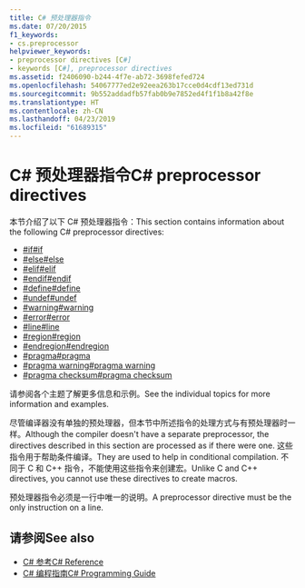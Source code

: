 ```yaml
---
title: C# 预处理器指令
ms.date: 07/20/2015
f1_keywords:
- cs.preprocessor
helpviewer_keywords:
- preprocessor directives [C#]
- keywords [C#], preprocessor directives
ms.assetid: f2406090-b244-4f7e-ab72-3698fefed724
ms.openlocfilehash: 54067777ed2e92eea263b17cce0d4cdf13ed731d
ms.sourcegitcommit: 9b552addadfb57fab0b9e7852ed4f1f1b8a42f8e
ms.translationtype: HT
ms.contentlocale: zh-CN
ms.lasthandoff: 04/23/2019
ms.locfileid: "61689315"
---
```

# <a name="c-preprocessor-directives"></a><span data-ttu-id="8ca57-102">C# 预处理器指令</span><span class="sxs-lookup"><span data-stu-id="8ca57-102">C# preprocessor directives</span></span>
<span data-ttu-id="8ca57-103">本节介绍了以下 C# 预处理器指令：</span><span class="sxs-lookup"><span data-stu-id="8ca57-103">This section contains information about the following C# preprocessor directives:</span></span>

- [<span data-ttu-id="8ca57-104">#if</span><span class="sxs-lookup"><span data-stu-id="8ca57-104">#if</span></span>](../../../csharp/language-reference/preprocessor-directives/preprocessor-if.md)
- [<span data-ttu-id="8ca57-105">#else</span><span class="sxs-lookup"><span data-stu-id="8ca57-105">#else</span></span>](../../../csharp/language-reference/preprocessor-directives/preprocessor-else.md)
- [<span data-ttu-id="8ca57-106">#elif</span><span class="sxs-lookup"><span data-stu-id="8ca57-106">#elif</span></span>](../../../csharp/language-reference/preprocessor-directives/preprocessor-elif.md)
- [<span data-ttu-id="8ca57-107">#endif</span><span class="sxs-lookup"><span data-stu-id="8ca57-107">#endif</span></span>](../../../csharp/language-reference/preprocessor-directives/preprocessor-endif.md)
- [<span data-ttu-id="8ca57-108">#define</span><span class="sxs-lookup"><span data-stu-id="8ca57-108">#define</span></span>](../../../csharp/language-reference/preprocessor-directives/preprocessor-define.md)
- [<span data-ttu-id="8ca57-109">#undef</span><span class="sxs-lookup"><span data-stu-id="8ca57-109">#undef</span></span>](../../../csharp/language-reference/preprocessor-directives/preprocessor-undef.md)
- [<span data-ttu-id="8ca57-110">#warning</span><span class="sxs-lookup"><span data-stu-id="8ca57-110">#warning</span></span>](../../../csharp/language-reference/preprocessor-directives/preprocessor-warning.md)
- [<span data-ttu-id="8ca57-111">#error</span><span class="sxs-lookup"><span data-stu-id="8ca57-111">#error</span></span>](../../../csharp/language-reference/preprocessor-directives/preprocessor-error.md)
- [<span data-ttu-id="8ca57-112">#line</span><span class="sxs-lookup"><span data-stu-id="8ca57-112">#line</span></span>](../../../csharp/language-reference/preprocessor-directives/preprocessor-line.md)
- [<span data-ttu-id="8ca57-113">#region</span><span class="sxs-lookup"><span data-stu-id="8ca57-113">#region</span></span>](../../../csharp/language-reference/preprocessor-directives/preprocessor-region.md)
- [<span data-ttu-id="8ca57-114">#endregion</span><span class="sxs-lookup"><span data-stu-id="8ca57-114">#endregion</span></span>](../../../csharp/language-reference/preprocessor-directives/preprocessor-endregion.md)
- [<span data-ttu-id="8ca57-115">#pragma</span><span class="sxs-lookup"><span data-stu-id="8ca57-115">#pragma</span></span>](../../../csharp/language-reference/preprocessor-directives/preprocessor-pragma.md)
- [<span data-ttu-id="8ca57-116">#pragma warning</span><span class="sxs-lookup"><span data-stu-id="8ca57-116">#pragma warning</span></span>](../../../csharp/language-reference/preprocessor-directives/preprocessor-pragma-warning.md)
- [<span data-ttu-id="8ca57-117">#pragma checksum</span><span class="sxs-lookup"><span data-stu-id="8ca57-117">#pragma checksum</span></span>](../../../csharp/language-reference/preprocessor-directives/preprocessor-pragma-checksum.md)

<span data-ttu-id="8ca57-118">请参阅各个主题了解更多信息和示例。</span><span class="sxs-lookup"><span data-stu-id="8ca57-118">See the individual topics for more information and examples.</span></span>

<span data-ttu-id="8ca57-119">尽管编译器没有单独的预处理器，但本节中所述指令的处理方式与有预处理器时一样。</span><span class="sxs-lookup"><span data-stu-id="8ca57-119">Although the compiler doesn't have a separate preprocessor, the directives described in this section are processed as if there were one.</span></span> <span data-ttu-id="8ca57-120">这些指令用于帮助条件编译。</span><span class="sxs-lookup"><span data-stu-id="8ca57-120">They are used to help in conditional compilation.</span></span> <span data-ttu-id="8ca57-121">不同于 C 和 C++ 指令，不能使用这些指令来创建宏。</span><span class="sxs-lookup"><span data-stu-id="8ca57-121">Unlike C and C++ directives, you cannot use these directives to create macros.</span></span>

<span data-ttu-id="8ca57-122">预处理器指令必须是一行中唯一的说明。</span><span class="sxs-lookup"><span data-stu-id="8ca57-122">A preprocessor directive must be the only instruction on a line.</span></span>

## <a name="see-also"></a><span data-ttu-id="8ca57-123">请参阅</span><span class="sxs-lookup"><span data-stu-id="8ca57-123">See also</span></span>

- [<span data-ttu-id="8ca57-124">C# 参考</span><span class="sxs-lookup"><span data-stu-id="8ca57-124">C# Reference</span></span>](../../../csharp/language-reference/index.md)
- [<span data-ttu-id="8ca57-125">C# 编程指南</span><span class="sxs-lookup"><span data-stu-id="8ca57-125">C# Programming Guide</span></span>](../../../csharp/programming-guide/index.md)
